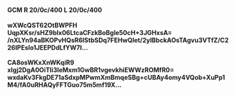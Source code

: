 #### GCM R 20/0c/400 L 20/0c/400
**wXWcQST62OtBWPFH**<br/>**UqpXKsr/sHZ9blx06LtcaCFzkBoBgle50cH+3JGHxsA=**<br/>**/nXLYn94aBKOPvHQsR6lStbSDq7FEHwQlet/2yIBbckAOsTAgvu3VTfZ/C226IPEsIo1JEEPDdLfYW7I...**<br/><br/>
**CA8osWKxXnWKqiR9**<br/>**xlgj2DgA0OiTIi3IeMxm1GwBR1vgevkhiEWWzROMfR0=**<br/>**wxdaKv3FkgDE71aSdxpMPwmXmBmqeSBg+cUBAy4omy4VQob+XuPp1M4/fA0uRHAQyFFTGuo75m5mf19X...**